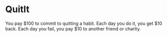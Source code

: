 # QuitIt
You pay $100 to commit to quitting a habit. Each day you do it, you get $10 back. Each day you fail, you pay $10 to another friend or charity.
